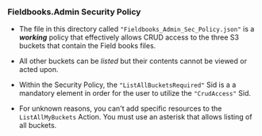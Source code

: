 ### Fieldbooks.Admin Security Policy

- The file in this directory called `"Fieldbooks_Admin_Sec_Policy.json"`
  is a **_working_** policy that effectively allows CRUD access to the three S3 buckets that contain the Field books files.

- All other buckets can be _listed_ but their contents cannot be viewed or acted upon.

- Within the Security Policy, the `"ListAllBucketsRequired"` Sid is a a mandatory element in order for the user to utilize the `"CrudAccess"` Sid.
- For unknown reasons, you can't add specific resources to the `ListAllMyBuckets` Action. You must use an asterisk that allows listing of all buckets.
